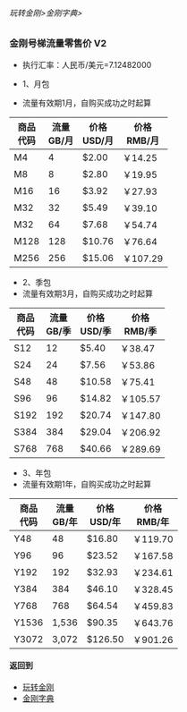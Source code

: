 ###### 玩转金刚>金刚字典>
### 金刚号梯流量零售价 V2

- 执行汇率：人民币/美元=7.12482000

- 1、月包
- 流量有效期1月，自购买成功之时起算

|商品<Br>代码|流量<Br>GB/月|价格<Br>USD/月|价格<Br>RMB/月|
| ------| ------| ------|------| 
|M4|4| $2.00|￥14.25|
|M8|8| $2.80|￥19.95| 
|M16|16| $3.92|￥27.93| 
|M32|32| $5.49|￥39.10| 
|M32|64| $7.68|￥54.74|
|M128|128| $10.76|￥76.64| 
|M256|256| $15.06|￥107.29| 

- 2、季包 
- 流量有效期3月，自购买成功之时起算

|商品<Br>代码|流量<Br>GB/季|价格<Br>USD/季|价格<Br>RMB/季|
| ------| ------| ------|------| 
|S12|12|$5.40|￥38.47|
|S24|24|$7.56|￥53.86| 
|S48|48|$10.58|￥75.41| 
|S96|96|$14.82|￥105.57| 
|S192|192|$20.74|￥147.80|
|S384|384|$29.04|￥206.92| 
|S768|768|$40.66|￥289.69| 

- 3、年包 
- 流量有效期1年，自购买成功之时起算

|商品<Br>代码|流量<Br>GB/年|价格<Br>USD/年|价格<Br>RMB/年|
| ------| ------| ------|------| 
|Y48|48|   $16.80|￥119.70|
|Y96|96|   $23.52|￥167.58| 
|Y192|192| $32.93|￥234.61| 
|Y384|384| $46.10|￥328.45| 
|Y768|768| $64.54|￥459.83|
|Y1536|1,536|$90.35|￥643.76| 
|Y3072|3,072 |$126.50|￥901.26| 





#### 返回到
- [玩转金刚](https://github.com/a2zitpro/web/blob/master/LadderFree/A.md)
- [金刚字典](https://github.com/a2zitpro/web/blob/master/LadderFree/kkDictionary/KKDictionary.md)
